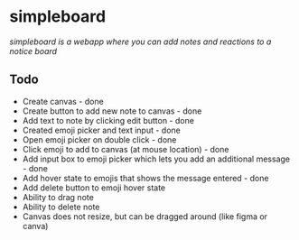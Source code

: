 # simpleboard

_simpleboard is a webapp where you can add notes and reactions to a notice board_

## Todo

- Create canvas - done
- Create button to add new note to canvas - done
- Add text to note by clicking edit button - done 
- Created emoji picker and text input - done
- Open emoji picker on double click - done
- Click emoji to add to canvas (at mouse location) - done
- Add input box to emoji picker which lets you add an additional message - done
- Add hover state to emojis that shows the message entered - done
- Add delete button to emoji hover state
- Ability to drag note
- Ability to delete note
- Canvas does not resize, but can be dragged around (like figma or canva)
